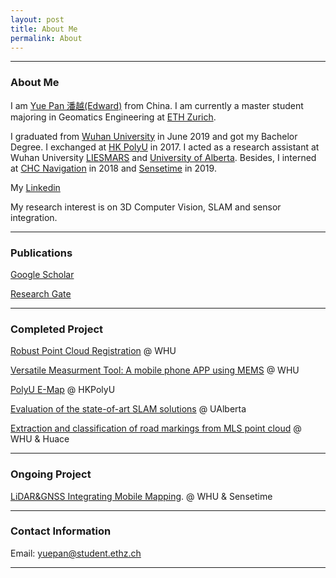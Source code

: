 ```yaml
---
layout: post
title: About Me
permalink: About
---
```



------
### About Me
I am [Yue Pan 潘越(Edward)](https://www.yuepanedward.com/) from China.
I am currently a master student majoring in Geomatics Engineering at [ETH Zurich](https://ethz.ch/en.html). 

I graduated from [Wuhan University](https://en.whu.edu.cn/) in June 2019 and got my Bachelor Degree. I exchanged at [HK PolyU](https://www.polyu.edu.hk/web/en/home/index.html) in 2017. I acted as a research assistant at Wuhan University [LIESMARS](http://www.lmars.whu.edu.cn/en/) and [University of Alberta](https://www.ualberta.ca/). Besides, I interned at [CHC Navigation](https://www.chcnav.com/index) in 2018 and [Sensetime](https://www.sensetime.com/en/) in 2019. 

My [Linkedin](https://www.linkedin.com/in/yue-pan-59461b148/)

My research interest is on 3D Computer Vision, SLAM and sensor integration.

---

### Publications

[Google Scholar](https://scholar.google.com/citations?hl=en&user=PUlWya8AAAAJ)

[Research Gate](https://www.researchgate.net/profile/Yue_Pan36)

---

### Completed Project

[Robust Point Cloud Registration](https://github.com/YuePanEdward/GH-ICP) @ WHU

[Versatile Measurment Tool: A mobile phone APP using MEMS](https://github.com/YuePanEdward/MeasureAPP) @ WHU

[PolyU E-Map](https://github.com/YuePanEdward/I-PolyU) @ HKPolyU

[Evaluation of the state-of-art SLAM solutions](https://github.com/YuePanEdward/VSLAM-LSLAM-Comparison) @ UAlberta

[Extraction and classification of road markings from MLS point cloud](https://github.com/YuePanEdward/RoadMarkingExtraction) @ WHU & Huace

---

### Ongoing Project

[LiDAR&GNSS Integrating Mobile Mapping](https://github.com/YuePanEdward/CloudControlNet). @ WHU & Sensetime

---

### Contact Information

Email: yuepan@student.ethz.ch

---


